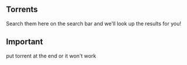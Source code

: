 ## Torrents
Search them here on the search bar and we'll look up the results for you!

## Important
put torrent at the end or it won't work
